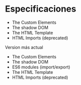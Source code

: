 # Especificaciones #

- The Custom Elements
- The shadow DOM
- The HTML Template
- HTML Imports (deprecated)


Version más actual

- The Custom Elements
- The shadow DOM
- ES6 modules (import/export)
- The HTML Template
- HTML Imports (deprecated)

